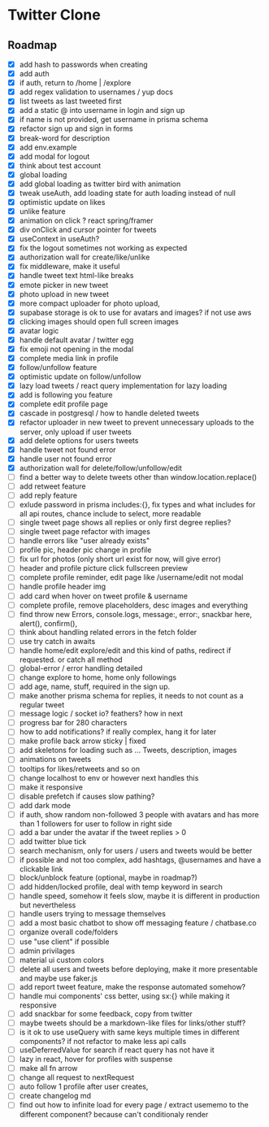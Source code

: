 # Twitter Clone

## Roadmap

-   [x] add hash to passwords when creating
-   [x] add auth
-   [x] if auth, return to /home | /explore
-   [x] add regex validation to usernames / yup docs
-   [x] list tweets as last tweeted first
-   [x] add a static @ into username in login and sign up
-   [x] if name is not provided, get username in prisma schema
-   [x] refactor sign up and sign in forms
-   [x] break-word for description
-   [x] add env.example
-   [x] add modal for logout
-   [x] think about test account
-   [x] global loading
-   [x] add global loading as twitter bird with animation
-   [x] tweak useAuth, add loading state for auth loading instead of null
-   [x] optimistic update on likes
-   [x] unlike feature
-   [x] animation on click ? react spring/framer
-   [x] div onClick and cursor pointer for tweets
-   [x] useContext in useAuth?
-   [x] fix the logout sometimes not working as expected
-   [x] authorization wall for create/like/unlike
-   [x] fix middleware, make it useful
-   [x] handle tweet text html-like breaks
-   [x] emote picker in new tweet
-   [x] photo upload in new tweet
-   [x] more compact uploader for photo upload,
-   [x] supabase storage is ok to use for avatars and images? if not use aws
-   [x] clicking images should open full screen images
-   [x] avatar logic
-   [x] handle default avatar / twitter egg
-   [x] fix emoji not opening in the modal
-   [x] complete media link in profile
-   [x] follow/unfollow feature
-   [x] optimistic update on follow/unfollow
-   [x] lazy load tweets / react query implementation for lazy loading
-   [x] add is following you feature
-   [x] complete edit profile page
-   [x] cascade in postgresql / how to handle deleted tweets
-   [x] refactor uploader in new tweet to prevent unnecessary uploads to the server, only upload if user tweets
-   [x] add delete options for users tweets
-   [x] handle tweet not found error
-   [x] handle user not found error
-   [x] authorization wall for delete/follow/unfollow/edit
-   [ ] find a better way to delete tweets other than window.location.replace()
-   [ ] add retweet feature
-   [ ] add reply feature
-   [ ] exlude password in prisma includes:{}, fix types and what includes for all api routes, chance include to select, more readable
-   [ ] single tweet page shows all replies or only first degree replies?
-   [ ] single tweet page refactor with images
-   [ ] handle errors like "user already exists"
-   [ ] profile pic, header pic change in profile
-   [ ] fix url for photos (only short url exist for now, will give error)
-   [ ] header and profile picture click fullscreen preview
-   [ ] complete profile reminder, edit page like /username/edit not modal
-   [ ] handle profile header img
-   [ ] add card when hover on tweet profile & username
-   [ ] complete profile, remove placeholders, desc images and everything
-   [ ] find throw new Errors, console.logs, message:, error:, snackbar here, alert(), confirm(),
-   [ ] think about handling related errors in the fetch folder
-   [ ] use try catch in awaits
-   [ ] handle home/edit explore/edit and this kind of paths, redirect if requested. or catch all method
-   [ ] global-error / error handling detailed
-   [ ] change explore to home, home only followings
-   [ ] add age, name, stuff, required in the sign up.
-   [ ] make another prisma schema for replies, it needs to not count as a regular tweet
-   [ ] message logic / socket io? feathers? how in next
-   [ ] progress bar for 280 characters
-   [ ] how to add notifications? if really complex, hang it for later
-   [ ] make profile back arrow sticky | fixed
-   [ ] add skeletons for loading such as ... Tweets, description, images
-   [ ] animations on tweets
-   [ ] tooltips for likes/retweets and so on
-   [ ] change localhost to env or however next handles this
-   [ ] make it responsive
-   [ ] disable prefetch if causes slow pathing?
-   [ ] add dark mode
-   [ ] if auth, show random non-followed 3 people with avatars and has more than 1 followers for user to follow in right side
-   [ ] add a bar under the avatar if the tweet replies > 0
-   [ ] add twitter blue tick
-   [ ] search mechanism, only for users / users and tweets would be better
-   [ ] if possible and not too complex, add hashtags, @usernames and have a clickable link
-   [ ] block/unblock feature (optional, maybe in roadmap?)
-   [ ] add hidden/locked profile, deal with temp keyword in search
-   [ ] handle speed, somehow it feels slow, maybe it is different in production but nevertheless
-   [ ] handle users trying to message themselves
-   [ ] add a most basic chatbot to show off messaging feature / chatbase.co
-   [ ] organize overall code/folders
-   [ ] use "use client" if possible
-   [ ] admin privilages
-   [ ] material ui custom colors
-   [ ] delete all users and tweets before deploying, make it more presentable and maybe use faker.js
-   [ ] add report tweet feature, make the response automated somehow?
-   [ ] handle mui components' css better, using sx:{} while making it responsive
-   [ ] add snackbar for some feedback, copy from twitter
-   [ ] maybe tweets should be a markdown-like files for links/other stuff?
-   [ ] is it ok to use useQuery with same keys multiple times in different components? if not refactor to make less api calls
-   [ ] useDeferredValue for search if react query has not have it
-   [ ] lazy in react, hover for profiles with suspense
-   [ ] make all fn arrow
-   [ ] change all request to nextRequest
-   [ ] auto follow 1 profile after user creates,
-   [ ] create changelog md
-   [ ] find out how to infinite load for every page / extract usememo to the different component? because can't conditionaly render
